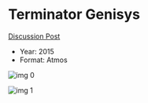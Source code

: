 # Terminator Genisys

[Discussion Post](https://www.avsforum.com/threads/bass-eq-for-filtered-movies.2995212/post-56887524)

* Year: 2015
* Format: Atmos

![img 0](https://i.imgur.com/oCYfvnn.jpg)

![img 1](https://i.imgur.com/MnUJzH1.png)

